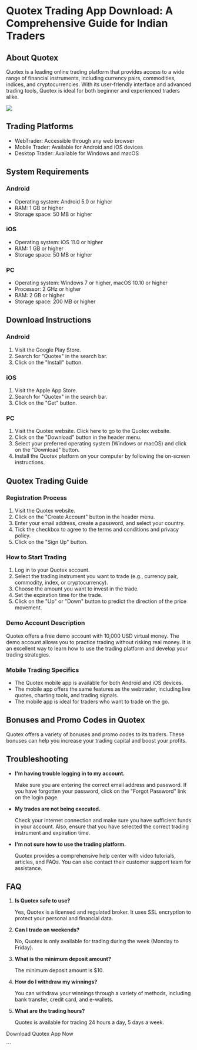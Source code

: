 # Quotex Trading App Download: A Comprehensive Guide for Indian Traders

## About Quotex

Quotex is a leading online trading platform that provides access to a
wide range of financial instruments, including currency pairs,
commodities, indices, and cryptocurrencies. With its user-friendly
interface and advanced trading tools, Quotex is ideal for both beginner
and experienced traders alike.

[![](https://static.quotex.io/files/1_en/300_250.jpg)](https://traff.sbs/brokerqxsignupf)

## Trading Platforms

-   WebTrader: Accessible through any web browser
-   Mobile Trader: Available for Android and iOS devices
-   Desktop Trader: Available for Windows and macOS

## System Requirements

### Android

-   Operating system: Android 5.0 or higher
-   RAM: 1 GB or higher
-   Storage space: 50 MB or higher

### iOS

-   Operating system: iOS 11.0 or higher
-   RAM: 1 GB or higher
-   Storage space: 50 MB or higher

### PC

-   Operating system: Windows 7 or higher, macOS 10.10 or higher
-   Processor: 2 GHz or higher
-   RAM: 2 GB or higher
-   Storage space: 200 MB or higher

## Download Instructions

### Android

1.  Visit the Google Play Store.
2.  Search for "Quotex" in the search bar.
3.  Click on the "Install" button.

### iOS

1.  Visit the Apple App Store.
2.  Search for "Quotex" in the search bar.
3.  Click on the "Get" button.

### PC

1.  Visit the Quotex website. Click here to go to the Quotex website.
2.  Click on the "Download" button in the header menu.
3.  Select your preferred operating system (Windows or macOS) and click
    on the "Download" button.
4.  Install the Quotex platform on your computer by following the
    on-screen instructions.

## Quotex Trading Guide

### Registration Process

1.  Visit the Quotex website.
2.  Click on the "Create Account" button in the header menu.
3.  Enter your email address, create a password, and select your
    country.
4.  Tick the checkbox to agree to the terms and conditions and privacy
    policy.
5.  Click on the "Sign Up" button.

### How to Start Trading

1.  Log in to your Quotex account.
2.  Select the trading instrument you want to trade (e.g., currency
    pair, commodity, index, or cryptocurrency).
3.  Choose the amount you want to invest in the trade.
4.  Set the expiration time for the trade.
5.  Click on the "Up" or "Down" button to predict the
    direction of the price movement.

### Demo Account Description

Quotex offers a free demo account with 10,000 USD virtual money. The
demo account allows you to practice trading without risking real money.
It is an excellent way to learn how to use the trading platform and
develop your trading strategies.

### Mobile Trading Specifics

-   The Quotex mobile app is available for both Android and iOS devices.
-   The mobile app offers the same features as the webtrader, including
    live quotes, charting tools, and trading signals.
-   The mobile app is ideal for traders who want to trade on the go.

## Bonuses and Promo Codes in Quotex

Quotex offers a variety of bonuses and promo codes to its traders. These
bonuses can help you increase your trading capital and boost your
profits.

## Troubleshooting

-   **I\'m having trouble logging in to my account.**

    Make sure you are entering the correct email address and password.
    If you have forgotten your password, click on the "Forgot
    Password" link on the login page.

-   **My trades are not being executed.**

    Check your internet connection and make sure you have sufficient
    funds in your account. Also, ensure that you have selected the
    correct trading instrument and expiration time.

-   **I\'m not sure how to use the trading platform.**

    Quotex provides a comprehensive help center with video tutorials,
    articles, and FAQs. You can also contact their customer support team
    for assistance.

## FAQ

1.  **Is Quotex safe to use?**

    Yes, Quotex is a licensed and regulated broker. It uses SSL
    encryption to protect your personal and financial data.

2.  **Can I trade on weekends?**

    No, Quotex is only available for trading during the week (Monday to
    Friday).

3.  **What is the minimum deposit amount?**

    The minimum deposit amount is \$10.

4.  **How do I withdraw my winnings?**

    You can withdraw your winnings through a variety of methods,
    including bank transfer, credit card, and e-wallets.

5.  **What are the trading hours?**

    Quotex is available for trading 24 hours a day, 5 days a week.

Download Quotex App Now

\`\`\`

